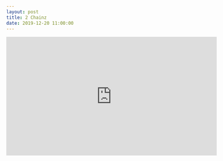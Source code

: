 ```yaml
---
layout: post
title: 2 Chainz
date: 2019-12-20 11:00:00
---
```


<script src="https://gist.github.com/jakeweholt/f9f2bf2c1552221e15d00fde16f682b1.js"></script><iframe width="560" height="315" src="https://www.youtube.com/embed/NttlPwNKd_M" frameborder="0" allow="accelerometer; autoplay; encrypted-media; gyroscope; picture-in-picture" allowfullscreen></iframe>